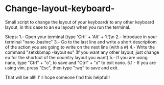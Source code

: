# Change-layout-keyboard-
Small script to change the layout of your keyboard( to any other keyboard layout, in this case to an eu layout) when you run the terminal.

Steps:
1.- Open your terminal (type 'Crtl' + 'Alt' + 't')\n
2.- Introduce in your terminal "nano .bashrc"
3.- Go to the last line and write a short descriptiom of the action you are going to write on the next line (with a #)
4.- Write the command "setxkbmap -layout eu" (If you want any other layout, just change eu for the shortcut of the coumtry layout you want)
5.- If you are using nano, type "Ctrl" + "o", to save and "Ctrl" + "x" to exit nano.
5.1 - If you are using vim, press "Esc", then type ":wq" to save and exit.


That will be all!!
I' ll hope someone find this helpful!!
